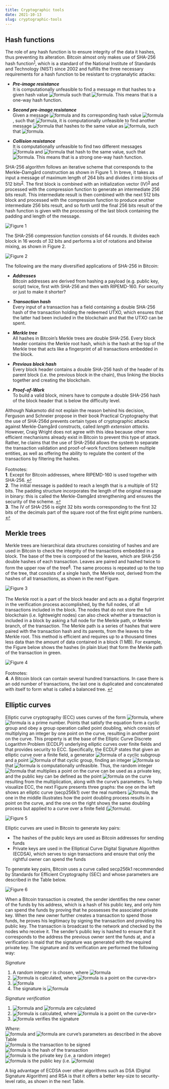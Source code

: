 ```yaml
---
title: Cryptographic tools
date: 2021-10-13
slug: cryptographic-tools
---
```


## Hash functions

The role of any hash function is to ensure integrity of the data it hashes, thus preventing its alteration. Bitcoin almost only makes use of SHA-256 hash function<sup id="a1">[1](#footnote1)</sup>, which is a standard of the National Institute of Standards and Technology (NIST) since 2002 and fulfills the three necessary requirements for a hash function to be resistant to cryptanalytic attacks:

* ***Pre-image resistance*** <br> It is computationally unfeasible to find a message *m* that hashes to a given hash value ![formula](https://render.githubusercontent.com/render/math?math=\color{orange}h) such that ![formula](https://render.githubusercontent.com/render/math?math=\color{orange}hash(m)%20=%20h). This means that is a one-way hash function. 

* ***Second pre-image resistance*** <br> Given a message ![formula](https://render.githubusercontent.com/render/math?math=\color{orange}m_1) and its corresponding hash value ![formula](https://render.githubusercontent.com/render/math?math=\color{orange}h_1), such that ![formula](https://render.githubusercontent.com/render/math?math=\color{orange}hash(m_1)%20=%20h_1), it is computationally unfeasible to find another message ![formula](https://render.githubusercontent.com/render/math?math=\color{orange}m_2) that hashes to the same value as ![formula](https://render.githubusercontent.com/render/math?math=\color{orange}m_1), such that ![formula](https://render.githubusercontent.com/render/math?math=\color{orange}hash(m_1)%20=%20hash(m_2)%20=%20h_1).

* ***Collision resistance*** <br> It is computationally unfeasible to find two different messages ![formula](https://render.githubusercontent.com/render/math?math=\color{orange}m_1) and ![formula](https://render.githubusercontent.com/render/math?math=\color{orange}m_2) that hash to the same value, such that ![formula](https://render.githubusercontent.com/render/math?math=\color{orange}hash(m_1)%20=%20hash(m_2)%20=%20h). This means that is a strong one-way hash function.

SHA-256 algorithm follows an iterative scheme that corresponds to the Merkle–Damgård construction as shown in Figure 1. In breve, it takes as input a message of maximum length of 264 bits and divides it into blocks of 512 bits<sup id="a2">[2](#footnote2)</sup>. The first block is combined with an initialization vector (IV)<sup id="a3">[3](#footnote3)</sup> and processed with the compression function to generate an intermediate 256 bits result. This intermediate result is then combined with the next 512 bits block and processed with the compression function to produce another intermediate 256 bits result, and so forth until the final 256 bits result of the hash function is given with the processing of the last block containing the padding and length of the message. 

![](https://raw.githubusercontent.com/DavidLaj/jamdocs/master/docs/images/SHA256_iterative_diagram.png "Figure 1")

The SHA-256 compression function consists of 64 rounds. It divides each block in 16 words of 32 bits and performs a lot of rotations and bitwise mixing, as shown in Figure 2.

![](https://raw.githubusercontent.com/DavidLaj/jamdocs/master/docs/images/SHA256_compression_fn.png "Figure 2")

The following are the many diversified applications of SHA-256 in Bitcoin:
 
* ***Addresses*** <br> Bitcoin addresses are derived from hashing a payload (e.g. public key, script) twice, first with SHA-256 and then with RIPEMD-160. For security or just to make it shorter?

* ***Transaction hash*** <br> Every input of a transaction has a field containing a double SHA-256 hash of the transaction holding the redeemed UTXO, which ensures that the latter had been included in the blockchain and that the UTXO can be spent.

* ***Merkle tree*** <br> All hashes in Bitcoin’s Merkle trees are double SHA-256. Every block header contains the Merkle root hash, which is the hash at the top of the Merkle tree that acts like a fingerprint of all transactions embedded in the block.

* ***Previous block hash*** <br> Every block header contains a double SHA-256 hash of the header of its parent block (i.e. the previous block in the chain), thus linking the blocks together and creating the blockchain.

* ***Proof-of-Work*** <br> To build a valid block, miners have to compute a double SHA-256 hash of the block header that is below the difficulty level.

Although Nakamoto did not explain the reason behind his decision, Ferguson and Schneier propose in their book Practical Cryptography that the use of SHA-256d prevents certain types of cryptographic attacks against Merkle-Damgård constructs, called *length extension attacks*. However, Craig Wright does not agree with this idea because other more efficient mechanisms already exist in Bitcoin to prevent this type of attack. Rather, he claims that the use of SHA-256d allows the system to separate the transaction validation and proof-of-work functions between multiple entities, as well as offering the ability to regulate the content of the transactions by filtering the hashes.
<br>
<br>
Footnotes: <br>
<b id="footnote1">1</b>. Except for Bitcoin addresses, where RIPEMD-160 is used together with SHA-256. [↩](#a1) <br>
<b id="footnote2">2</b>. The initial message is padded to reach a length that is a multiple of 512 bits. The padding structure incorporates the length of the original message in binary: this is called the Merkle-Damgård strengthening and ensures the security of the scheme. [↩](#a2) <br>
<b id="footnote3">3</b>. The IV of SHA-256 is eight 32 bits words corresponding to the first 32 bits of the decimals part of the square root of the first eight prime numbers. [↩](#a3)

## Merkle trees 

Merkle trees are hierarchical data structures consisting of hashes and are used in Bitcoin to check the integrity of the transactions embedded in a block. The base of the tree is composed of the leaves, which are SHA-256 double hashes of each transaction. Leaves are paired and hashed twice to form the upper row of the tree<sup id="a4">[4](#footnote4)</sup>. The same process is repeated up to the top of the tree, that consists of a single hash, the Merkle root, derived from the hashes of all transactions, as shown in the next Figure.

![](https://raw.githubusercontent.com/DavidLaj/jamdocs/master/docs/images/MerkleTree.png "Figure 3")
<br>
<br>
The Merkle root is a part of the block header and acts as a digital fingerprint in the verification process accomplished, by the full nodes, of all transactions included in the block. The nodes that do not store the full blockchain (i.e. lightweight nodes) can also check whether a transaction is included in a block by asking a full node for the Merkle path, or Merkle branch, of the transaction. The Merkle path is a series of hashes that were paired with the transaction hash and its parents, from the leaves to the Merkle root. This method is efficient and requires up to a thousand times less data than the amount of data contained in a block (1 MB). For example, the Figure below shows the hashes (in plain blue) that form the Merkle path of the transaction in green.

![](https://raw.githubusercontent.com/DavidLaj/jamdocs/master/docs/images/MerklePath.png "Figure 4")
<br>
<br>
Footnotes: <br>
<b id="footnote4">4</b>. A Bitcoin block can contain several hundred transactions. In case there is an odd number of transactions, the last one is duplicated and concatenated with itself to form what is called a balanced tree. [↩](#a4)

## Elliptic curves

Elliptic curve cryptography (ECC) uses curves of the form ![formula](https://render.githubusercontent.com/render/math?math=\color{orange}y^2%20=%20x^3%20%2B%20ax%20%2Bb%20\mod%20p), where ![formula](https://render.githubusercontent.com/render/math?math=\color{orange}p) is a prime number. Points that satisfy the equation form a cyclic group and obey a group operation called point doubling, which consists of multiplying an integer by one point on the curve, resulting in another point on the curve. This property is at the base of the Elliptic Curve Discrete Logarithm Problem (ECDLP) underlying elliptic curves over finite fields and that provides security to ECC. Specifically, the ECDLP states that given an elliptic curve over a finite field, a generator ![formula](https://render.githubusercontent.com/render/math?math=\color{orange}G) of a cyclic subgroup and a point ![formula](https://render.githubusercontent.com/render/math?math=\color{orange}Q) of that cyclic group, finding an integer ![formula](https://render.githubusercontent.com/render/math?math=\color{orange}d)  so that ![formula](https://render.githubusercontent.com/render/math?math=\color{orange}Q%20=%20d%20\cdot%20G) is computationally unfeasible. Thus, the random integer ![formula](https://render.githubusercontent.com/render/math?math=\color{orange}d) that multiplies a point on the curve can be used as a private key, and the public key can be defined as the point ![formula](https://render.githubusercontent.com/render/math?math=\color{orange}Q) on the curve resulting from the multiplication, along with the curve’s parameters. To help visualize ECC, the next Figure presents three graphs: the one on the left shows an elliptic curve (secp256k1) over the real numbers ![formula](https://render.githubusercontent.com/render/math?math=\color{orange}y^2%20=%20x^3%20%2B%20ax%20%2Bb), the one in the middle illustrates how the point doubling process results in a point on the curve, and the one on the right shows the same doubling process but applied to a curve over a finite field (![formula](https://render.githubusercontent.com/render/math?math=\color{orange}y^2%20=%20x^3%20%2B%20ax%20%2Bb%20\mod%20p)). 

![](https://raw.githubusercontent.com/DavidLaj/jamdocs/master/docs/images/ECC1.png "Figure 5")

Elliptic curves are used in Bitcoin to generate key pairs:

* The hashes of the public keys are used as Bitcoin addresses for sending funds
* Private keys are used in the Elliptical Curve Digital Signature Algorithm (ECDSA), which serves to sign transactions and ensure that only the rightful owner can spend the funds

To generate key pairs, Bitcoin uses a curve called secp256k1 recommended by Standards for Efficient Cryptography (SEC) and whose parameters are described in the Table below.

![](https://raw.githubusercontent.com/DavidLaj/jamdocs/master/docs/images/ECC2.png "Figure 6")

When a Bitcoin transaction is created, the sender identifies the new owner of the funds by his address, which is a hash of his public key, and only him can spend the funds by proving that he possesses the associated private key. When the new owner further creates a transaction to spend those funds, he proves his legitimacy by signing the transaction and providing his public key. The transaction is broadcast to the network and checked by the nodes who receive it. The sender’s public key is hashed to ensure that it corresponds to the address the previous owner sent the funds at, and a verification is maid that the signature was generated with the required private key. The signature and its verification are performed the following way: 

*Signature*<br>
1. A random integer r is chosen, where ![formula](https://render.githubusercontent.com/render/math?math=\color{orange}0%20<%20r%20<%20n)<br>
2. ![formula](https://render.githubusercontent.com/render/math?math=\color{orange}R%20=%20r%20\cdot%20G) is calculated, where ![formula](https://render.githubusercontent.com/render/math?math=\color{orange}R%20=%20(x_R,%20y_R)) is a point on the curve<br>
3. ![formula](https://render.githubusercontent.com/render/math?math=\color{orange}s%20=%20r^{-1}%20\big[h(m)%20%2B%20d%20\cdot%20x_R\big]%20\mod%20n)<br>
4. The signature is ![formula](https://render.githubusercontent.com/render/math?math=\color{orange}R%20=%20(x_R,%20s))

*Signature verification*<br>
1. ![formula](https://render.githubusercontent.com/render/math?math=\color{orange}u_1%20=%20s^{-1}h(m)_R%20\mod%20n) and ![formula](https://render.githubusercontent.com/render/math?math=\color{orange}u_2%20=%20s^{-1}x_R%20\mod%20n) are calculated<br>
2. ![formula](https://render.githubusercontent.com/render/math?math=\color{orange}V%20=%20u_1G%20%2B%20u_2Q) is calculated, where ![formula](https://render.githubusercontent.com/render/math?math=\color{orange}V%20=%20(x_V,%20y_V)) is a point on the curve<br>
3. ![formula](https://render.githubusercontent.com/render/math?math=\color{orange}x_V%20=%20x_R) verifies the signature

*Where*:<br>
![formula](https://render.githubusercontent.com/render/math?math=\color{orange}n) and ![formula](https://render.githubusercontent.com/render/math?math=\color{orange}G) are curve’s parameters as described in the above Table<br>
![formula](https://render.githubusercontent.com/render/math?math=\color{orange}m) is the transaction to be signed<br>
![formula](https://render.githubusercontent.com/render/math?math=\color{orange}h(m)) is the hash of the transaction<br>
![formula](https://render.githubusercontent.com/render/math?math=\color{orange}d) is the private key (i.e. a random integer)<br>
![formula](https://render.githubusercontent.com/render/math?math=\color{orange}Q) is the public key (i.e. ![formula](https://render.githubusercontent.com/render/math?math=\color{orange}Q%20=%20d%20\cdot%20G))

A big advantage of ECDSA over other algorithms such as DSA (Digital Signature Algorithm)  and RSA  is that it offers a better key-size to security-level ratio, as shown in the next Table.

